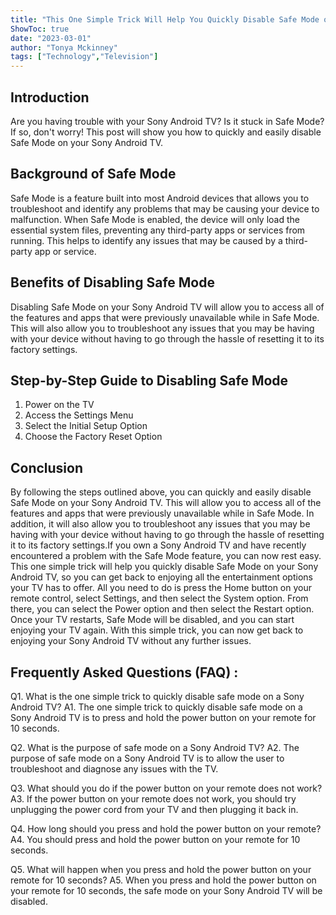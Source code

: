 ```yaml
---
title: "This One Simple Trick Will Help You Quickly Disable Safe Mode on Your Sony Android TV!"
ShowToc: true 
date: "2023-03-01"
author: "Tonya Mckinney" 
tags: ["Technology","Television"]
---
```

## Introduction
Are you having trouble with your Sony Android TV? Is it stuck in Safe Mode? If so, don't worry! This post will show you how to quickly and easily disable Safe Mode on your Sony Android TV.

## Background of Safe Mode
Safe Mode is a feature built into most Android devices that allows you to troubleshoot and identify any problems that may be causing your device to malfunction. When Safe Mode is enabled, the device will only load the essential system files, preventing any third-party apps or services from running. This helps to identify any issues that may be caused by a third-party app or service.

## Benefits of Disabling Safe Mode
Disabling Safe Mode on your Sony Android TV will allow you to access all of the features and apps that were previously unavailable while in Safe Mode. This will also allow you to troubleshoot any issues that you may be having with your device without having to go through the hassle of resetting it to its factory settings.

## Step-by-Step Guide to Disabling Safe Mode
1. Power on the TV
2. Access the Settings Menu
3. Select the Initial Setup Option
4. Choose the Factory Reset Option

## Conclusion
By following the steps outlined above, you can quickly and easily disable Safe Mode on your Sony Android TV. This will allow you to access all of the features and apps that were previously unavailable while in Safe Mode. In addition, it will also allow you to troubleshoot any issues that you may be having with your device without having to go through the hassle of resetting it to its factory settings.If you own a Sony Android TV and have recently encountered a problem with the Safe Mode feature, you can now rest easy. This one simple trick will help you quickly disable Safe Mode on your Sony Android TV, so you can get back to enjoying all the entertainment options your TV has to offer. All you need to do is press the Home button on your remote control, select Settings, and then select the System option. From there, you can select the Power option and then select the Restart option. Once your TV restarts, Safe Mode will be disabled, and you can start enjoying your TV again. With this simple trick, you can now get back to enjoying your Sony Android TV without any further issues.

## Frequently Asked Questions (FAQ) :
Q1. What is the one simple trick to quickly disable safe mode on a Sony Android TV? 
A1. The one simple trick to quickly disable safe mode on a Sony Android TV is to press and hold the power button on your remote for 10 seconds.

Q2. What is the purpose of safe mode on a Sony Android TV? 
A2. The purpose of safe mode on a Sony Android TV is to allow the user to troubleshoot and diagnose any issues with the TV.

Q3. What should you do if the power button on your remote does not work? 
A3. If the power button on your remote does not work, you should try unplugging the power cord from your TV and then plugging it back in.

Q4. How long should you press and hold the power button on your remote? 
A4. You should press and hold the power button on your remote for 10 seconds.

Q5. What will happen when you press and hold the power button on your remote for 10 seconds? 
A5. When you press and hold the power button on your remote for 10 seconds, the safe mode on your Sony Android TV will be disabled.


